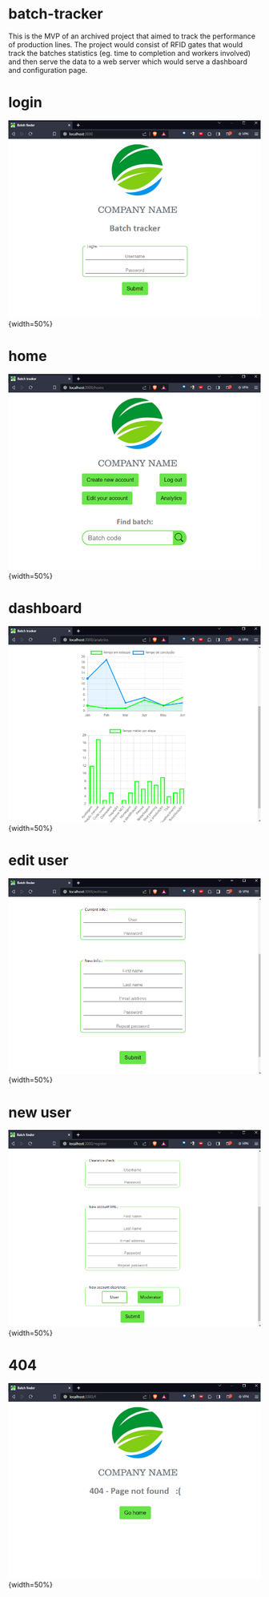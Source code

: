 # batch-tracker
This is the MVP of an archived project that aimed to track the performance of production lines. The project would consist of RFID gates that would track the batches statistics (eg. time to completion and  workers involved) and then serve the data to a web server which would serve a dashboard and configuration page.

# login
<!-- ![home](images/home.png){width=50 height=50} -->
<!-- ![home](images/home.png){width=500px}
![home](images/home.png){width=50} -->
![login](images/login.png){width=50%}
<!-- ![home =640x640](images/home.png) -->
<!-- <img src="images/home.png" alt="home" width="32" style="width:320px;"/> -->

# home
![home](images/home.png){width=50%}

# dashboard
![dashboard](images/dashboard.png){width=50%}

# edit user
![edit_user](images/edit_user.png){width=50%}

# new user
![new_user](images/new_user.png){width=50%}

# 404
![404](images/404.png){width=50%}